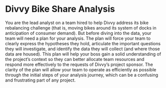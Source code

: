 # Divvy Bike Share Analysis

You are the lead analyst on a team hired to help Divvy address its bike rebalancing challenge (that is, moving bikes around its system of docks in anticipation of consumer demand). But before diving into the data, your team will need a plan for your analysis. The plan will force your team to clearly express the hypotheses they hold, articulate the important questions they will investigate, and identify the data they will collect (and where those data are housed). This plan will help your boss gain a solid understanding of the project’s context so they can better allocate team resources and respond more effectively to the requests of Divvy’s project sponsor. The clarity of the plan will allow your team to operate as efficiently as possible through the initial steps of your analysis journey, which can be a confusing and frustrating part of any project. 
